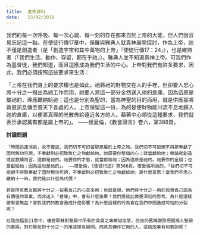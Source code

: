 ```yaml
---
title:  進修資料
date:   23/02/2018
---
```


我們的每一次呼吸、每一次心跳、每一刻的存在都來自於上帝的大能，但人們很容易忘記這一點。在使徒行傳17章中，保羅與雅典人就真神展開探討，作為上帝，祂不僅是創造者（是「創造宇宙和其中萬物的上帝」『使徒行傳17：24』），也是維持者（「我們生活、動作、存留，都在乎祂」）。雅典人並不知道真神上帝。可我們作為基督徒，我們知道，而且這應成為我們生活的中心。上帝對我們有許多要求，因此，我們必須按照這些要求來生活：

「上帝在我們身上的要求權也是如此。祂將祂的財物交在人的手裡，但卻要人忠心將十分之一撥出為祂工作而用，祂要人將這一部分全然送入祂的倉庫。因為這原是屬祂的，理應繳納給祂；這也是分別為聖的，當為神聖的目的而用，就是供應那將救恩訊息傳至普天下各處的人。上帝保留這一份，為的是使財物能川流不息地歸入祂的倉庫，以便將真理的光散佈給遠近各方的人。藉著中心順從這種要求，我們就表示承認萬有都是屬上帝的」。 ——懷愛倫，《教會證言》卷六，第386頁。

**討論問題**

`「時間迅速消逝，永不復返。我們切不可扣留那原屬於上帝之物。我們切不可拒絕不將那奉獻了固然無功可誇，不奉獻則必招致敗亡之物獻給祂。祂既要你整個的心；就當獻給他；無論就創造或就救贖而言，這都是祂的。祂要你的才智，就當獻給祂；因為這原是祂的。祂要你的金錢；也當獻給祂；因為這也是祂的」。 ——懷愛倫，《使徒行述》第566頁。懷愛倫所說的，「我們切不可拒絕不將那奉獻了固然無功可誇，不奉獻則必招致敗亡之物獻給祂」是什麼意思？當我們不忠心繳納十一時，我們是以什麼為代價？`

`若是所有教友都將十分之一按著自己的心意來用：也就是說，他們將十分之一用於投資自己認為有價值的事業，而非送入「倉庫」中，會有什麼後果？我們應就此做更深刻的思考。為什麼這樣做有害無益？會對我們的教會造成什麼影響？為什麼這樣的行為會在我們中間造成可怕的分裂呢？`

`在路加福音21章中，儘管耶穌對聖殿中所有的貪腐之事瞭如指掌，但祂仍舊稱讚那把錢捐入聖殿的寡婦。對於那些對十分之一的用途懷有疑問，而將其轉作它用的人，這個故事有何教訓呢？` 